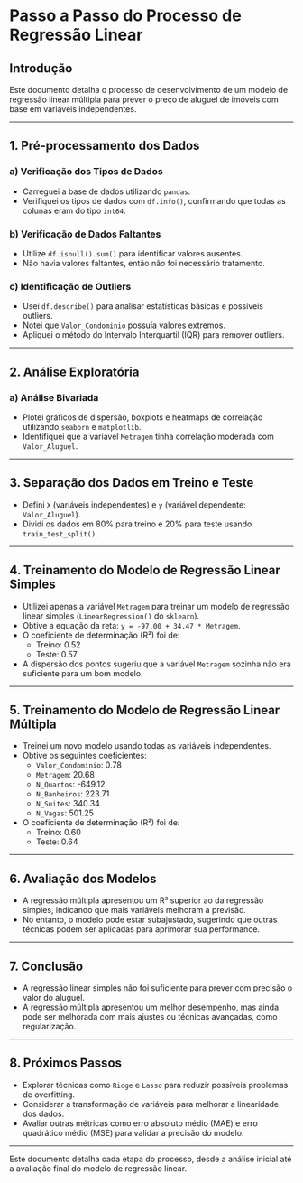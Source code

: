 # Passo a Passo do Processo de Regressão Linear

## Introdução
Este documento detalha o processo de desenvolvimento de um modelo de regressão linear múltipla para prever o preço de aluguel de imóveis com base em variáveis independentes.

---

## 1. Pré-processamento dos Dados
### a) Verificação dos Tipos de Dados
- Carreguei a base de dados utilizando `pandas`.
- Verifiquei os tipos de dados com `df.info()`, confirmando que todas as colunas eram do tipo `int64`.

### b) Verificação de Dados Faltantes
- Utilize `df.isnull().sum()` para identificar valores ausentes.
- Não havia valores faltantes, então não foi necessário tratamento.

### c) Identificação de Outliers
- Usei `df.describe()` para analisar estatísticas básicas e possíveis outliers.
- Notei que `Valor_Condominio` possuía valores extremos.
- Apliquei o método do Intervalo Interquartil (IQR) para remover outliers.

---

## 2. Análise Exploratória
### a) Análise Bivariada
- Plotei gráficos de dispersão, boxplots e heatmaps de correlação utilizando `seaborn` e `matplotlib`.
- Identifiquei que a variável `Metragem` tinha correlação moderada com `Valor_Aluguel`.

---

## 3. Separação dos Dados em Treino e Teste
- Defini `X` (variáveis independentes) e `y` (variável dependente: `Valor_Aluguel`).
- Dividi os dados em 80% para treino e 20% para teste usando `train_test_split()`.

---

## 4. Treinamento do Modelo de Regressão Linear Simples
- Utilizei apenas a variável `Metragem` para treinar um modelo de regressão linear simples (`LinearRegression()` do `sklearn`).
- Obtive a equação da reta: `y = -97.00 + 34.47 * Metragem`.
- O coeficiente de determinação (R²) foi de:
  - Treino: 0.52
  - Teste: 0.57
- A dispersão dos pontos sugeriu que a variável `Metragem` sozinha não era suficiente para um bom modelo.

---

## 5. Treinamento do Modelo de Regressão Linear Múltipla
- Treinei um novo modelo usando todas as variáveis independentes.
- Obtive os seguintes coeficientes:
  - `Valor_Condominio`: 0.78
  - `Metragem`: 20.68
  - `N_Quartos`: -649.12
  - `N_Banheiros`: 223.71
  - `N_Suites`: 340.34
  - `N_Vagas`: 501.25
- O coeficiente de determinação (R²) foi de:
  - Treino: 0.60
  - Teste: 0.64

---

## 6. Avaliação dos Modelos
- A regressão múltipla apresentou um R² superior ao da regressão simples, indicando que mais variáveis melhoram a previsão.
- No entanto, o modelo pode estar subajustado, sugerindo que outras técnicas podem ser aplicadas para aprimorar sua performance.

---

## 7. Conclusão
- A regressão linear simples não foi suficiente para prever com precisão o valor do aluguel.
- A regressão múltipla apresentou um melhor desempenho, mas ainda pode ser melhorada com mais ajustes ou técnicas avançadas, como regularização.

---

## 8. Próximos Passos
- Explorar técnicas como `Ridge` e `Lasso` para reduzir possíveis problemas de overfitting.
- Considerar a transformação de variáveis para melhorar a linearidade dos dados.
- Avaliar outras métricas como erro absoluto médio (MAE) e erro quadrático médio (MSE) para validar a precisão do modelo.

---

Este documento detalha cada etapa do processo, desde a análise inicial até a avaliação final do modelo de regressão linear.
